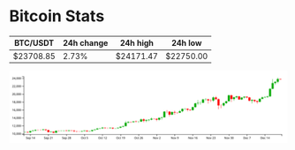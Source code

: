 # Bitcoin Stats

BTC/USDT|24h change|24h high|24h low|
|---|---|---|---|
|$23708.85|2.73%|$24171.47|$22750.00|

<img src="./chart.svg">
